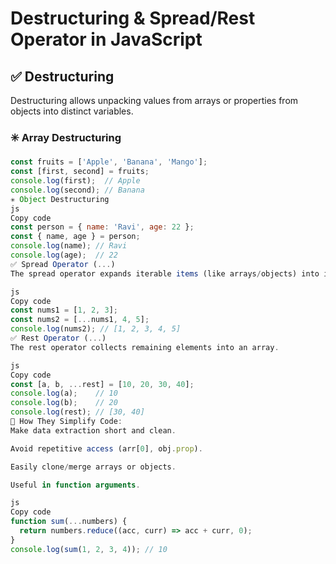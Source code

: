 # Destructuring & Spread/Rest Operator in JavaScript

## ✅ Destructuring
Destructuring allows unpacking values from arrays or properties from objects into distinct variables.

### ✳️ Array Destructuring
```js
const fruits = ['Apple', 'Banana', 'Mango'];
const [first, second] = fruits;
console.log(first);  // Apple
console.log(second); // Banana
✳️ Object Destructuring
js
Copy code
const person = { name: 'Ravi', age: 22 };
const { name, age } = person;
console.log(name); // Ravi
console.log(age);  // 22
✅ Spread Operator (...)
The spread operator expands iterable items (like arrays/objects) into individual elements.

js
Copy code
const nums1 = [1, 2, 3];
const nums2 = [...nums1, 4, 5];
console.log(nums2); // [1, 2, 3, 4, 5]
✅ Rest Operator (...)
The rest operator collects remaining elements into an array.

js
Copy code
const [a, b, ...rest] = [10, 20, 30, 40];
console.log(a);    // 10
console.log(b);    // 20
console.log(rest); // [30, 40]
🎯 How They Simplify Code:
Make data extraction short and clean.

Avoid repetitive access (arr[0], obj.prop).

Easily clone/merge arrays or objects.

Useful in function arguments.

js
Copy code
function sum(...numbers) {
  return numbers.reduce((acc, curr) => acc + curr, 0);
}
console.log(sum(1, 2, 3, 4)); // 10